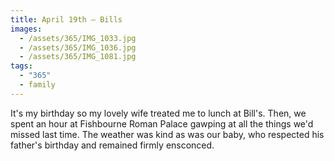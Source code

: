 ```yaml
---
title: April 19th — Bills
images:
  - /assets/365/IMG_1033.jpg
  - /assets/365/IMG_1036.jpg
  - /assets/365/IMG_1081.jpg
tags:
  - "365"
  - family
---
```

It's my birthday so my lovely wife treated me to lunch at Bill's. Then, we spent an hour at Fishbourne Roman Palace gawping at all the things we'd missed last time. The weather was kind as was our baby, who respected his father's birthday and remained firmly ensconced. 